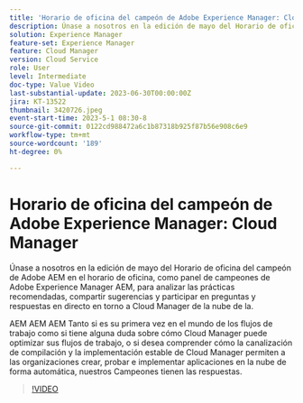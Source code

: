 ```yaml
---
title: 'Horario de oficina del campeón de Adobe Experience Manager: Cloud Manager'
description: Únase a nosotros en la edición de mayo del Horario de oficina del campeón de Adobe AEM en forma de panel de campeones de Adobe Experience Manager AEM AEM AEM AEM para discutir prácticas recomendadas, compartir sugerencias y participar en preguntas y respuestas en directo en torno a Cloud Manager.Ya sea que sea nuevo en Cloud Manager, tenga una pregunta acerca de cómo Cloud Manager puede optimizar sus flujos de trabajo o desee comprender cómo la canalización de compilación y la implementación estable de Cloud Manager permite a las organizaciones crear, probar e implementar aplicaciones en la nube automáticamente, nuestros campeones tienen las respuestas.
solution: Experience Manager
feature-set: Experience Manager
feature: Cloud Manager
version: Cloud Service
role: User
level: Intermediate
doc-type: Value Video
last-substantial-update: 2023-06-30T00:00:00Z
jira: KT-13522
thumbnail: 3420726.jpeg
event-start-time: 2023-5-1 08:30-8
source-git-commit: 0122cd988472a6c1b87318b925f87b56e908c6e9
workflow-type: tm+mt
source-wordcount: '189'
ht-degree: 0%

---
```



# Horario de oficina del campeón de Adobe Experience Manager: Cloud Manager

Únase a nosotros en la edición de mayo del Horario de oficina del campeón de Adobe AEM en el horario de oficina, como panel de campeones de Adobe Experience Manager AEM, para analizar las prácticas recomendadas, compartir sugerencias y participar en preguntas y respuestas en directo en torno a Cloud Manager de la nube de la.

AEM AEM AEM Tanto si es su primera vez en el mundo de los flujos de trabajo como si tiene alguna duda sobre cómo Cloud Manager puede optimizar sus flujos de trabajo, o si desea comprender cómo la canalización de compilación y la implementación estable de Cloud Manager permiten a las organizaciones crear, probar e implementar aplicaciones en la nube de forma automática, nuestros Campeones tienen las respuestas.

>[!VIDEO](https://video.tv.adobe.com/v/3420726/?learn=on)
